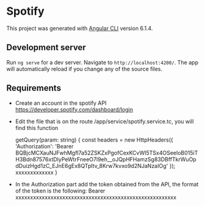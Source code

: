 # Spotify

This project was generated with [Angular CLI](https://github.com/angular/angular-cli) version 6.1.4.

## Development server



Run `ng serve` for a dev server. Navigate to `http://localhost:4200/`. The app will automatically reload if you change any of the source files.

## Requirements
- Create an account in the spotify API https://developer.spotify.com/dashboard/login

- Edit the file that is on the route /app/service/spotify.service.tc, you will find this function

  getQuery(param: string) {
    const headers = new HttpHeaders({
      'Authorization': 'Bearer BQBjcMCXauNJFwhMgfl7a52ZSKZxPgofCexKCvWI5TSx4OSeeloB015iTH3Bdn87576xtDlyPeWtrFneeO7l9eh__oJQpHFHamzSg83DBffTkrWuOpdDuizHgd1zC_EJnE6gEx8QTpltv_8Krw7kvxo9d2NJaNzaIOg'
    });
    xxxxxxxxxxxxx
  }

- In the Authorization part add the token obtained from the API, the format of the token is the following:
Bearer xxxxxxxxxxxxxxxxxxxxxxxxxxxxxxxxxxxxxxxxxxxxxxxxxxxxxxx



